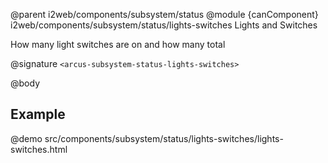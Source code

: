 @parent i2web/components/subsystem/status
@module {canComponent} i2web/components/subsystem/status/lights-switches Lights and Switches

How many light switches are on and how many total

@signature `<arcus-subsystem-status-lights-switches>`

@body

## Example

@demo src/components/subsystem/status/lights-switches/lights-switches.html
